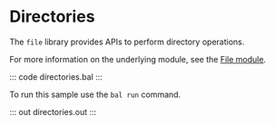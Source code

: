# Directories

The `file` library provides APIs to perform directory operations.

For more information on the underlying module, see the [File module](https://lib.ballerina.io/ballerina/file/latest/).

::: code directories.bal :::

To run this sample use the `bal run` command.

::: out directories.out :::
